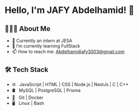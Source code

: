 
<!--
**Abdojafy/Abdojafy** is a ✨ _special_ ✨ repository because its `README.md` (this file) appears on your GitHub profile.

Here are some ideas to get you started:
- 🔭 I’m currently working on [What you are working on], e.g., backend development with Node.js.
- 🌱 I’m currently learning [What you are learning], e.g., microservices architecture.
- 👯 I’m looking to collaborate on [Type of projects you want to collaborate on], e.g., open-source Node.js projects.
- 🤔 I’m looking for help with [What you need help with], e.g., cloud infrastructure.
- 💬 Ask me about [What you want others to ask you about], e.g., RESTful APIs, database design.
- 📫 How to reach me: [Your contact information], e.g., your email, LinkedIn profile.
- 😄 Pronouns: [Your pronouns], e.g., He/Him, She/Her.
- ⚡ Fun fact: [A fun fact about you], e.g., I love to play the guitar.


- ☁️ &nbsp; [Cloud platforms you use], e.g., AWS | Azure | GCP
-->
# Hello, I'm JAFY Abdelhamid! 👋

## 👨🏻‍💻 About Me

- 🔭 Currently an intern at JESA
- 🌱 I’m currently learning FullStack
- 📫 How to reach me: Abdelhamidjafy3003@gmail.com


## 🛠 Tech Stack


- 🌐 &nbsp; JavaScript | HTML | CSS | Node.js | NestJs | C | C++ 
- 🛢 &nbsp; MySQL | PostgreSQL | Prisma
- 🔧 &nbsp; Git | Docker
- 🖥 &nbsp; Linux | Bash
